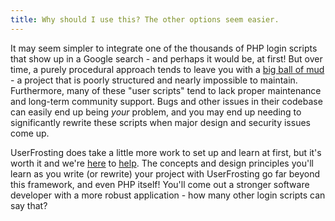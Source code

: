 ```yaml
---
title: Why should I use this? The other options seem easier.
---
```


It may seem simpler to integrate one of the thousands of PHP login scripts that show up in a Google search - and perhaps it would be, at first!  But over time, a purely procedural approach tends to leave you with a [big ball of mud](https://en.wikipedia.org/wiki/Big_ball_of_mud) - a project that is poorly structured and nearly impossible to maintain.  Furthermore, many of these "user scripts" tend to lack proper maintenance and long-term community support.  Bugs and other issues in their codebase can easily end up being _your_ problem, and you may end up needing to significantly rewrite these scripts when major design and security issues come up.

UserFrosting does take a little more work to set up and learn at first, but it's worth it and we're [here](https://chat.userfrosting.com) to [help](https://forums.userfrosting.com).  The concepts and design principles you'll learn as you write (or rewrite) your project with UserFrosting go far beyond this framework, and even PHP itself!  You'll come out a stronger software developer with a more robust application - how many other login scripts can say that?